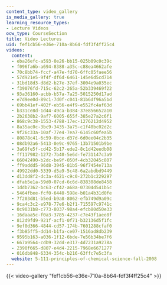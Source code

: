 ```yaml
---
content_type: video_gallery
is_media_gallery: true
learning_resource_types:
- Lecture Videos
ocw_type: CourseSection
title: Video Lectures
uid: fef1cb56-e36e-710a-8b64-fdf3f4ff25c4
videos:
  content:
  - eba26efc-a593-0e26-bb15-025b09c0c39c
  - f096fa6b-a694-8388-a35c-c88ea4662afe
  - 70c8bb74-fccf-a47e-fd70-6ffc05faee56
  - 57d921e5-9f4f-df6d-6461-145e6d5cd714
  - 31bd18d3-d8d2-b27e-37ef-3004e9a035ec
  - f39076fd-715c-62c2-265a-52b339469f22
  - 93a36160-acbb-b57a-7a25-5015250d17ad
  - e7d9ee0d-89c1-7d0f-c041-81b6df96a5bd
  - 69bb41ef-402f-eb56-e4f9-e552fc4af63d
  - b331ce8d-1d44-49ca-b384-37e856652a10
  - 2b2638b2-9af7-6005-655f-385e27a2c6f1
  - 868c9c38-1553-4788-17ec-1276212d4952
  - 8a35ac0c-3bc9-3435-3a75-c1f40bc02d2c
  - 9f26c33a-10af-77e4-7ea7-6145c60fea5b
  - 80878c41-6c59-0bce-d37d-6d0ee04c2b35
  - 08db92a6-5413-0e9c-9765-13b71501b9be
  - 3a69fe5f-cd42-5b17-ede2-8c1d42eedb08
  - ff117982-1272-7b40-5e6d-fe731147c3a9
  - 66042490-b2dc-be9f-050f-4cb32045c807
  - ff9addd5-96d8-3945-81b5-96f7454e713a
  - 49922dd0-5339-d5a9-5c48-6a2abdbd9449
  - d13dd8f2-dc3a-4621-c9c0-272b1c229297
  - dfab5e1a-59d0-07cd-6c6d-838308de8458
  - 1ddb7362-bc63-cf42-a68a-07304d541b5c
  - 5464fbee-fcf0-6440-598e-b01a4b31d0fe
  - 7f203d81-b5ed-b9a8-8062-efb749d9a09c
  - 9ca4c3c2-e978-77e6-b2f1-715597c9741c
  - 0c9031b8-c773-8037-98a4-efcb80d50e33
  - 16daaa5c-f0a3-3785-4237-c7e43f1aee8f
  - 812d9fd9-921f-acf1-0f71-b32136d5f1fc
  - 9ef0d366-4844-cd57-174b-7601288cfaf0
  - f3b85ff5-dd14-b1fa-ce07-1516ad8db239
  - 9595b163-a036-1f12-6bde-7e56b34be7f6
  - 667a9564-cdb9-32dd-e317-4d7231a9278a
  - 2390f665-d807-e4d4-2215-7968e6671277
  - 016db848-6334-354c-b216-63ffc7e5c3fa
  website: 5-111-principles-of-chemical-science-fall-2008
---
```



{{< video-gallery "fef1cb56-e36e-710a-8b64-fdf3f4ff25c4" >}}

